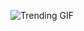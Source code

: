 ![Trending GIF](https://media0.giphy.com/media/v1.Y2lkPThiYjIxNzcycmticmNqeDJyZHd6ZDhkNDR6dXhxMTE5czdtaXFmZGFyZHhibXNxaiZlcD12MV9naWZzX3NlYXJjaCZjdD1n/MT5UUV1d4CXE2A37Dg/giphy.gif)
